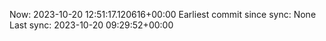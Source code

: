 Now: 2023-10-20 12:51:17.120616+00:00 Earliest commit since sync: None Last sync: 2023-10-20 09:29:52+00:00
